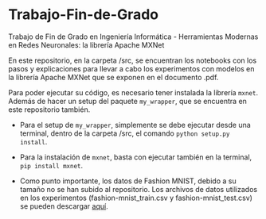 # Trabajo-Fin-de-Grado
Trabajo de Fin de Grado en Ingeniería Informática - Herramientas Modernas en Redes Neuronales: la librería Apache MXNet

En este repositorio, en la carpeta /src, se encuentran los notebooks con los pasos y explicaciones para llevar a cabo los experimentos con modelos en la librería Apache MXNet que se exponen en el documento .pdf. 

Para poder ejecutar su código, es necesario tener instalada la librería ```mxnet```. Además de hacer un setup del paquete ```my_wrapper```, que se encuentra en este repositorio también. 
 * Para el setup de ```my_wrapper```, simplemente se debe ejecutar desde una terminal, dentro de la carpeta /src, el comando ```python setup.py install```.
 * Para la instalación de ```mxnet```, basta con ejecutar también en la terminal, ```pip install mxnet```.

 * Como punto importante, los datos de Fashion MNIST, debido a su tamaño no se han subido al repositorio. Los archivos de datos utilizados en los experimentos (fashion-mnist_train.csv y fashion-mnist_test.csv) se pueden descargar [aquí](https://www.kaggle.com/datasets/zalando-research/fashionmnist).
